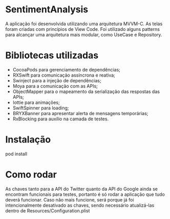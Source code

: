 # SentimentAnalysis

A aplicação foi desenvolvida utilizando uma arquitetura MVVM-C. As telas foram criadas com princípios de View Code. Foi utilizado alguns patterns para alcançar uma arquitetura mais modular, como UseCase e Repository.

# Bibliotecas utilizadas
- CocoaPods para gerenciamento de dependências;
- RXSwift para comunicação assíncrona e reativa;
- Swinject para a injeção de dependências;
- Moya para a comunicação com as APIs;
- ObjectMapper para o mapeamento da serialização das respostas das APIs;
- lottie para animações;
- SwiftSpinner para loading;
- BRYXBanner para apresentar alerta de mensagens temporárias;
- RxBlocking para auxílio na camada de testes.

# Instalação
pod install

# Como rodar
As chaves tanto para a API do Twitter quanto da API do Google ainda se encontram funcionais para testes, portanto é só rodar a aplicação que tudo deverá funcionar.
Caso não mais funcione, será porque já foi intencionalmente desativado as chaves, sendo necessário atualizá-las dentro de Resources/Configuration.plist
